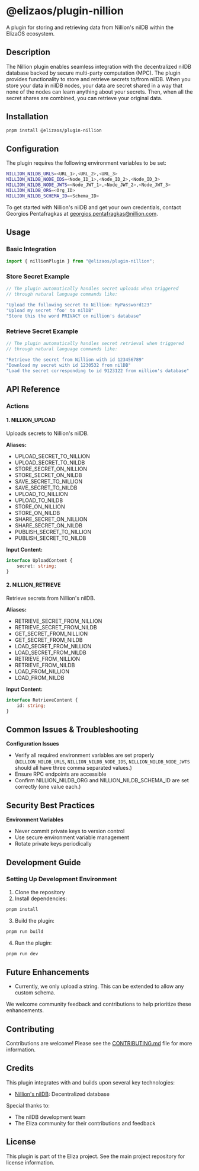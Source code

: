 # @elizaos/plugin-nillion

A plugin for storing and retrieving data from Nillion's nilDB within the ElizaOS
ecosystem.

## Description
The Nillion plugin enables seamless integration with the decentralized nilDB
database backed by secure multi-party computation (MPC). The plugin provides
functionality to store and retrieve secrets to/from nilDB. When you store your
data in nilDB nodes, your data are secret shared in a way that none of the nodes
can learn anything about your secrets. Then, when all the secret shares are
combined, you can retrieve your original data.

## Installation

```bash
pnpm install @elizaos/plugin-nillion
```

## Configuration

The plugin requires the following environment variables to be set:
```bash
NILLION_NILDB_URLS=<URL_1>,<URL_2>,<URL_3>
NILLION_NILDB_NODE_IDS=<Node_ID_1>,<Node_ID_2>,<Node_ID_3>
NILLION_NILDB_NODE_JWTS=<Node_JWT_1>,<Node_JWT_2>,<Node_JWT_3>
NILLION_NILDB_ORG=<Org_ID>
NILLION_NILDB_SCHEMA_ID=<Schema_ID>
```

To get started with Nillion's nilDB and get your own credentials, contact
Georgios Pentafragkas at georgios.pentafragkas@nillion.com.


## Usage

### Basic Integration

```typescript
import { nillionPlugin } from "@elizaos/plugin-nillion";
```


### Store Secret Example

```typescript
// The plugin automatically handles secret uploads when triggered
// through natural language commands like:

"Upload the following secret to Nillion: MyPassword123"
"Upload my secret 'foo' to nilDB"
"Store this the word PRIVACY on nillion's database"
```

### Retrieve Secret Example

```typescript
// The plugin automatically handles secret retrieval when triggered
// through natural language commands like:

"Retrieve the secret from Nillion with id 123456789"
"Download my secret with id 1230532 from nilDB"
"Load the secret corresponding to id 9123122 from nillion's database"
```

## API Reference

### Actions

#### 1. NILLION_UPLOAD

Uploads secrets to Nillion's nilDB.

**Aliases:**
- UPLOAD_SECRET_TO_NILLION
- UPLOAD_SECRET_TO_NILDB
- STORE_SECRET_ON_NILLION
- STORE_SECRET_ON_NILDB
- SAVE_SECRET_TO_NILLION
- SAVE_SECRET_TO_NILDB
- UPLOAD_TO_NILLION
- UPLOAD_TO_NILDB
- STORE_ON_NILLION
- STORE_ON_NILDB
- SHARE_SECRET_ON_NILLION
- SHARE_SECRET_ON_NILDB
- PUBLISH_SECRET_TO_NILLION
- PUBLISH_SECRET_TO_NILDB

**Input Content:**
```typescript
interface UploadContent {
    secret: string;
}
```

#### 2. NILLION_RETRIEVE

Retrieve secrets from Nillion's nilDB.

**Aliases:**
- RETRIEVE_SECRET_FROM_NILLION
- RETRIEVE_SECRET_FROM_NILDB
- GET_SECRET_FROM_NILLION
- GET_SECRET_FROM_NILDB
- LOAD_SECRET_FROM_NILLION
- LOAD_SECRET_FROM_NILDB
- RETRIEVE_FROM_NILLION
- RETRIEVE_FROM_NILDB
- LOAD_FROM_NILLION
- LOAD_FROM_NILDB


**Input Content:**
```typescript
interface RetrieveContent {
    id: string;
}
```


## Common Issues & Troubleshooting

**Configuration Issues**
   - Verify all required environment variables are set properly
     (`NILLION_NILDB_URLS`, `NILLION_NILDB_NODE_IDS`, `NILLION_NILDB_NODE_JWTS`
     should all have three comma separated values.)
   - Ensure RPC endpoints are accessible
   - Confirm NILLION_NILDB_ORG and NILLION_NILDB_SCHEMA_ID are set correctly
     (one value each.)

## Security Best Practices

**Environment Variables**
   - Never commit private keys to version control
   - Use secure environment variable management
   - Rotate private keys periodically


## Development Guide

### Setting Up Development Environment

1. Clone the repository
2. Install dependencies:

```bash
pnpm install
```

3. Build the plugin:

```bash
pnpm run build
```

4. Run the plugin:

```bash
pnpm run dev
```

## Future Enhancements

- Currently, we only upload a string. This can be extended to allow any custom schema.

We welcome community feedback and contributions to help prioritize these enhancements.

## Contributing

Contributions are welcome! Please see the [CONTRIBUTING.md](CONTRIBUTING.md) file for more information.

## Credits

This plugin integrates with and builds upon several key technologies:
- [Nillion's nilDB](https://nillion.com): Decentralized database

Special thanks to:
- The nilDB development team
- The Eliza community for their contributions and feedback

## License

This plugin is part of the Eliza project. See the main project repository for license information.

